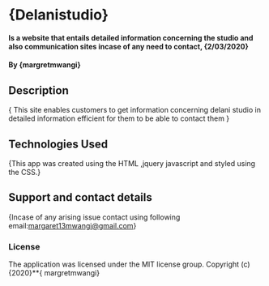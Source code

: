 # {Delanistudio}
#### Is a  website that entails detailed information concerning the studio and also communication sites incase of any need to contact, {2/03/2020}
#### By **{margretmwangi}**
## Description
{ This site enables customers to get information concerning delani studio in detailed information efficient for them to be able to contact them }
## Technologies Used
{This app was created using the HTML ,jquery javascript and styled using the CSS.}
## Support and contact details
{Incase of any arising issue contact using following email:margaret13mwangi@gmail.com}
### License
The application was licensed under the MIT license group.
Copyright (c){2020}**{ margretmwangi}